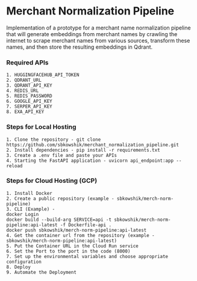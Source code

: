 # Merchant Normalization Pipeline 
Implementation of a prototype for a merchant name normalization pipeline that will generate embeddings from merchant names by crawling the internet to scrape merchant names from various sources, transform these names, and then store the resulting embeddings in Qdrant.

### Required APIs
```
1. HUGGINGFACEHUB_API_TOKEN
2. QDRANT_URL
3. QDRANT_API_KEY
4. REDIS_URL
5. REDIS_PASSWORD
6. GOOGLE_API_KEY
7. SERPER_API_KEY
8. EXA_API_KEY
```

### Steps for Local Hosting
```
1. Clone the repository - git clone https://github.com/sbkowshik/merchant_normalization_pipeline.git
2. Install dependencies - pip install -r requirements.txt
3. Create a .env file and paste your APIs
4. Starting the FastAPI application - uvicorn api_endpoint:app --reload
```
### Steps for Cloud Hosting (GCP)
```
1. Install Docker
2. Create a public repository (example - sbkowshik/merch-norm-pipeline)
3. CLI (Example) -
docker Login
docker build --build-arg SERVICE=api -t sbkowshik/merch-norm-pipeline:api-latest -f Dockerfile-api .
docker push sbkowshik/merch-norm-pipeline:api-latest
4. Get the container url from the repository (example - sbkowshik/merch-norm-pipeline:api-latest)
5. Put the Container URL in the Cloud Run service
6. Set the Port to the port in the code (8000)
7. Set up the environmental variables and choose appropriate configuration
8. Deploy
9. Automate the Deployment
```

